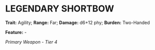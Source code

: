 # LEGENDARY SHORTBOW

**Trait:** Agility; **Range:** Far; **Damage:** d6+12 phy; **Burden:** Two-Handed

**Feature:** -

*Primary Weapon - Tier 4*
